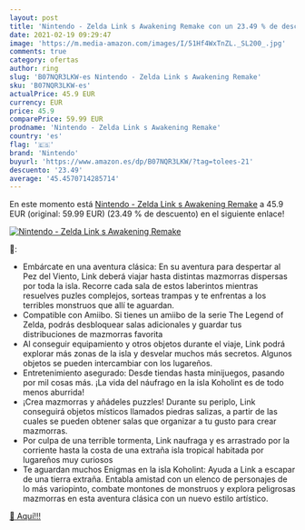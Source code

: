 ```yaml
---
layout: post
title: 'Nintendo - Zelda Link s Awakening Remake con un 23.49 % de descuento'
date: 2021-02-19 09:29:47
image: 'https://m.media-amazon.com/images/I/51Hf4WxTnZL._SL200_.jpg'
comments: true
category: ofertas
author: ring
slug: 'B07NQR3LKW-es Nintendo - Zelda Link s Awakening Remake'
sku: 'B07NQR3LKW-es'
actualPrice: 45.9 EUR
currency: EUR
price: 45.9
comparePrice: 59.99 EUR
prodname: 'Nintendo - Zelda Link s Awakening Remake'
country: 'es'
flag: '🇪🇸'
brand: 'Nintendo'
buyurl: 'https://www.amazon.es/dp/B07NQR3LKW/?tag=tolees-21'
descuento: '23.49'
average: '45.4570714285714'
---
```


En este momento está [Nintendo - Zelda Link s Awakening Remake](https://www.amazon.es/dp/B07NQR3LKW/?tag=tolees-21) a 45.9 EUR (original: 59.99 EUR) (23.49 %  de descuento) en el siguiente enlace!

[![Nintendo - Zelda Link s Awakening Remake](https://m.media-amazon.com/images/I/51Hf4WxTnZL._SL200_.jpg)](https://www.amazon.es/dp/B07NQR3LKW/?tag=tolees-21)

🔎:

- Embárcate en una aventura clásica: En su aventura para despertar al Pez del Viento, Link deberá viajar hasta distintas mazmorras dispersas por toda la isla. Recorre cada sala de estos laberintos mientras resuelves puzles complejos, sorteas trampas y te enfrentas a los terribles monstruos que allí te aguardan.
- Compatible con Amiibo. Si tienes un amiibo de la serie The Legend of Zelda, podrás desbloquear salas adicionales y guardar tus distribuciones de mazmorras favorita
- Al conseguir equipamiento y otros objetos durante el viaje, Link podrá explorar más zonas de la isla y desvelar muchos más secretos. Algunos objetos se pueden intercambiar con los lugareños.
- Entretenimiento asegurado: Desde tiendas hasta minijuegos, pasando por mil cosas más. ¡La vida del náufrago en la isla Koholint es de todo menos aburrida!
- ¡Crea mazmorras y añádeles puzzles! Durante su periplo, Link conseguirá objetos místicos llamados piedras salizas, a partir de las cuales se pueden obtener salas que organizar a tu gusto para crear mazmorras.
- Por culpa de una terrible tormenta, Link naufraga y es arrastrado por la corriente hasta la costa de una extraña isla tropical habitada por lugareños muy curiosos
- Te aguardan muchos Enigmas en la isla Koholint: Ayuda a Link a escapar de una tierra extraña. Entabla amistad con un elenco de personajes de lo más variopinto, combate montones de monstruos y explora peligrosas mazmorras en esta aventura clásica con un nuevo estilo artístico.

[🛒 Aquí!!!](https://www.amazon.es/dp/B07NQR3LKW/?tag=tolees-21)
